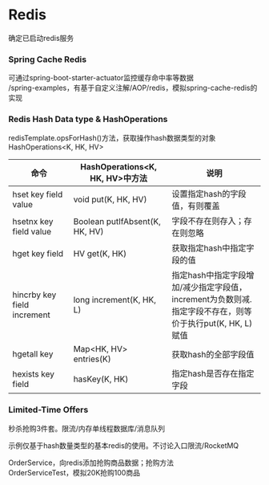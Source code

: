 # Redis
确定已启动redis服务

### Spring Cache Redis
可通过spring-boot-starter-actuator监控缓存命中率等数据  
/spring-examples，有基于自定义注解/AOP/redis，模拟spring-cache-redis的实现  

### Redis Hash Data type  & HashOperations
redisTemplate.opsForHash()方法，获取操作hash数据类型的对象HashOperations<K, HK, HV>  

|命令 |HashOperations<K, HK, HV>中方法 |说明 |
|---|---|---|
|hset key field value |void put(K, HK, HV) |设置指定hash的字段值，有则覆盖|
|hsetnx key field value |Boolean putIfAbsent(K, HK, HV) |字段不存在则存入；存在则忽略|
|hget key field |HV get(K, HK) |获取指定hash中指定字段的值|
|hincrby key field increment |long increment(K, HK, L) |指定hash中指定字段增加/减少指定字段值，increment为负数则减.<br>指定字段不存在，则等价于执行put(K, HK, L)赋值 |
|hgetall key|Map<HK, HV> entries(K)|获取hash的全部字段值|
|hexists key field|hasKey(K, HK)|指定hash是否存在指定字段|

### Limited-Time Offers
秒杀抢购3件套。限流/内存单线程数据库/消息队列

示例仅基于hash数量类型的基本redis的使用。不讨论入口限流/RocketMQ

OrderService，向redis添加抢购商品数据；抢购方法  
OrderServiceTest，模拟20K抢购100商品  